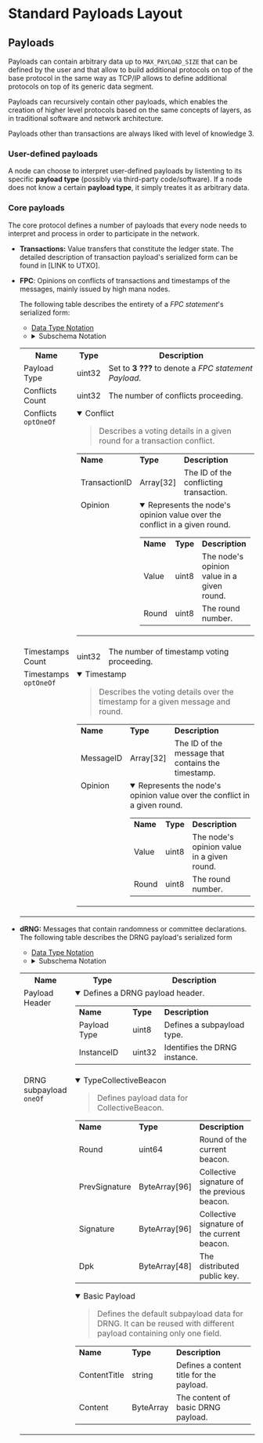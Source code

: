 # Standard Payloads Layout

## Payloads
Payloads can contain arbitrary data up to `MAX_PAYLOAD_SIZE` that can be defined by the user and that allow to build additional protocols on top of the base protocol in the same way as TCP/IP allows to define additional protocols on top of its generic data segment.

Payloads can recursively contain other payloads, which enables the creation of higher level protocols based on the same concepts of layers, as in traditional software and network architecture.

Payloads other than transactions are always liked with level of knowledge 3. 

### User-defined payloads
A node can choose to interpret user-defined payloads by listenting to its specific **payload type** (possibly via third-party code/software). If a node does not know a certain **payload type**, it simply treates it as arbitrary data.

### Core payloads
The core protocol defines a number of payloads that every node needs to interpret and process in order to participate in the network.

- **Transactions:** Value transfers that constitute the ledger state. 
The detailed description of transaction payload's serialized form can be found in [LINK to UTXO].


- **FPC**: Opinions on conflicts of transactions and timestamps of the messages, mainly issued by high mana nodes.


    The following table describes the entirety of a <i>FPC statement</i>'s serialized form:
    * [Data Type Notation](https://github.com/GalRogozinski/protocol-rfcs/blob/message/text/0017-message/0017-message.md#data-types)
    * <details>
        <summary>Subschema Notation</summary>
        <table>
            <tr>
                <th>Name</th>
                <th>Description</th>
            </tr>
            <tr>
                <td><code>oneOf</code></td>
                <td>One of the listed subschemas.</td>
            </tr>
            <tr>
                <td><code>optOneOf</code></td>
                <td>Optionally one of the listed subschemas.</td>
            </tr>
            <tr>
                <td><code>anyOf</code></td>
                <td>Any (one or more) of the listed subschemas.</td>
            </tr>
        </table>
    </details>
    <table>
        <tr>
            <th>Name</th>
            <th>Type</th>
            <th>Description</th>
        </tr>
        <tr>
            <td>Payload Type</td>
            <td>uint32</td>
            <td>
            Set to <strong>3 ???</strong> to denote a <i>FPC statement Payload</i>.
            </td>
        </tr>
        <tr>
            <td>Conflicts Count</td>
            <td>uint32</td>
            <td>The number of conflicts proceeding.</td>
        </tr>
        <tr>
            <td valign="top">Conflicts <code>optOneOf</code></td>
            <td colspan="2">
                <details open="true">
                    <summary>Conflict</summary>
                    <blockquote>
                        Describes a voting details in a given round for a transaction conflict.
                    </blockquote>
                    <table>
                        <tr>
                            <td><b>Name</b></td>
                            <td><b>Type</b></td>
                            <td><b>Description</b></td>
                        </tr>
                        <tr>
                            <td>TransactionID</td>
                            <td>Array<byte>[32]</td>
                            <td>The ID of the conflicting transaction.</td>
                        </tr>
                        <tr>
                            <td valign="top">Opinion</td>
                            <td colspan="2">
                                <details open="true">
                                    <summary>Represents the node's opinion value over the conflict in a given round.</summary>
                                    <table>
                                        <tr>
                                            <td><b>Name</b></td>
                                            <td><b>Type</b></td>
                                            <td><b>Description</b></td>
                                        </tr>
                                        <tr>
                                            <td>Value</td>
                                            <td>uint8</td>
                                            <td>The node's opinion value in a given round.</td>
                                        </tr>
                                        <tr>
                                            <td>Round</td>
                                            <td>uint8</td>
                                            <td>The round number.</td>
                                        </tr>
                                    </table>
                                </details>
                            </td>
                        </tr>
                    </table>
                </details>
            </td>
        </tr>
        <tr>
            <td>Timestamps Count</td>
            <td>uint32</td>
            <td>The number of timestamp voting proceeding.</td>
        </tr>
        <tr>
            <td valign="top">Timestamps <code>optOneOf</code></td>
            <td colspan="2">
                <details open="true">
                    <summary>Timestamp</summary>
                    <blockquote>
                        Describes the voting details over the timestamp for a given message and round.
                    </blockquote>
                    <table>
                        <tr>
                            <td><b>Name</b></td>
                            <td><b>Type</b></td>
                            <td><b>Description</b></td>
                        </tr>
                        <tr>
                            <td>MessageID</td>
                            <td>Array<byte>[32]</td>
                            <td>The ID of the message that contains the timestamp.</td>
                        </tr>
                        <tr>
                            <td valign="top">Opinion</td>
                            <td colspan="2">
                                <details open="true">
                                    <summary>Represents the node's opinion value over the conflict in a given round.</summary>
                                    <table>
                                        <tr>
                                            <td><b>Name</b></td>
                                            <td><b>Type</b></td>
                                            <td><b>Description</b></td>
                                        </tr>
                                        <tr>
                                            <td>Value</td>
                                            <td>uint8</td>
                                            <td>The node's opinion value in a given round.</td>
                                        </tr>
                                        <tr>
                                            <td>Round</td>
                                            <td>uint8</td>
                                            <td>The round number.</td>
                                        </tr>
                                    </table>
                                </details>
                            </td>
                        </tr>
                    </table>
                </details>
            </td>
        </tr>
    </table>

 - **dRNG:** Messages that contain randomness or committee declarations.
    The following table describes the DRNG payload's serialized form
    * [Data Type Notation](https://github.com/GalRogozinski/protocol-rfcs/blob/message/text/0017-message/0017-message.md#data-types)
    * <details>
        <summary>Subschema Notation</summary>
        <table>
            <tr>
                <th>Name</th>
                <th>Description</th>
            </tr>
            <tr>
                <td><code>oneOf</code></td>
                <td>One of the listed subschemas.</td>
            </tr>
            <tr>
                <td><code>optOneOf</code></td>
                <td>Optionally one of the listed subschemas.</td>
            </tr>
            <tr>
                <td><code>anyOf</code></td>
                <td>Any (one or more) of the listed subschemas.</td>
            </tr>
        </table>
    </details>
    <table>
        <tr>
            <th>Name</th>
            <th>Type</th>
            <th>Description</th>
        </tr>
        <tr>
            <td valign="top">Payload Header</td>
            <td colspan="2">
                <details open="true">
                    <summary>Defines a DRNG payload header.</summary>
                    <table>
                        <tr>
                            <td><b>Name</b></td>
                            <td><b>Type</b></td>
                            <td><b>Description</b></td>
                        </tr>
                        <tr>
                            <td>Payload Type</td>
                            <td>uint8</td>
                            <td>Defines a subpayload type.</td>
                        </tr>
                        <tr>
                            <td>InstanceID</td>
                            <td>uint32</td>
                            <td>Identifies the DRNG instance.</td>
                        </tr>
                    </table>
                </details>
            </td>
        </tr>
        <tr>
            <td valign="top">DRNG subpayload <code>oneOf</code></td>
            <td colspan="2">
                <details open="true">
                    <summary>TypeCollectiveBeacon</summary>
                    <blockquote>
                    Defines payload data for CollectiveBeacon.
                    </blockquote>
                    <table>
                        <tr>
                            <td><b>Name</b></td>
                            <td><b>Type</b></td>
                            <td><b>Description</b></td>
                        </tr>
                        <tr>
                            <td>Round</td>
                            <td>uint64</td>
                            <td>Round of the current beacon.</td>
                        </tr>
                        <tr>
                            <td>PrevSignature</td>
                            <td>ByteArray[96]</td>
                            <td>Collective signature of the previous beacon.</td>
                        </tr>
                        <tr>
                            <td>Signature</td>
                            <td>ByteArray[96]</td>
                            <td>Collective signature of the current beacon.</td>
                        </tr>
                        <tr>
                            <td>Dpk</td>
                            <td>ByteArray[48]</td>
                            <td>The distributed public key.</td>
                        </tr>
                    </table>
                </details>
                <details open="true">
                    <summary>Basic Payload</summary>
                    <blockquote>
                    Defines the default subpayload data for DRNG. It can be reused with different payload containing only one field.
                    </blockquote>
                    <table>
                        <tr>
                            <td><b>Name</b></td>
                            <td><b>Type</b></td>
                            <td><b>Description</b></td>
                        </tr>
                        <tr>
                            <td>ContentTitle</td>
                            <td>string</td>
                            <td>Defines a content title for the payload.</td>
                        </tr>
                        <tr>
                            <td>Content</td>
                            <td>ByteArray</td>
                            <td>The content of basic DRNG payload.</td>
                        </tr>
                    </table>
                </details>
            </td>
        </tr>
    </table>

